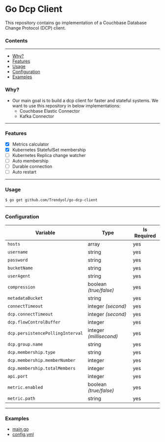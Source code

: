 # Go Dcp Client

This repository contains go implementation of a Couchbase Database Change Protocol (DCP) client.

### Contents
---

* [Why?](#why)
* [Features](#features)
* [Usage](#usage)
* [Configuration](#configuration)
* [Examples](#examples)

### Why?

+ Our main goal is to build a dcp client for faster and stateful systems. We want to use this repository in below
  implementations:
    + Couchbase Elastic Connector
    + Kafka Connector

---

### Features

- [X] Metrics calculator
- [X] Kubernetes StatefulSet membership
- [ ] Kubernetes Replica change watcher
- [ ] Auto membership
- [ ] Durable connection
- [ ] Auto restart

---

### Usage

```
$ go get github.com/Trendyol/go-dcp-client

```

---

### Configuration

| Variable                         | Type                    | Is Required |
|----------------------------------|-------------------------|-------------|
| `hosts`                          | array                   | yes         |
| `username`                       | string                  | yes         |
| `password`                       | string                  | yes         |
| `bucketName`                     | string                  | yes         |
| `userAgent`                      | string                  | yes         |
| `compression`                    | boolean *(true/false)*  | yes         |
| `metadataBucket`                 | string                  | yes         |
| `connectTimeout`                 | integer *(second)*      | yes         |
| `dcp.connectTimeout`             | integer *(second)*      | yes         |
| `dcp.flowControlBuffer`          | integer                 | yes         |
| `dcp.persistencePollingInterval` | integer *(millisecond)* | yes         |
| `dcp.group.name`                 | string                  | yes         |
| `dcp.membership.type`            | string                  | yes         |
| `dcp.membership.memberNumber`    | integer                 | yes         |
| `dcp.membership.totalMembers`    | integer                 | yes         |
| `api.port`                       | integer                 | yes         |
| `metric.enabled`                 | boolean *(true/false)*  | yes         |
| `metric.path`                    | string                  | yes         |

---

### Examples

- [main.go](example/main.go)
- [config.yml](example/config.yml)
